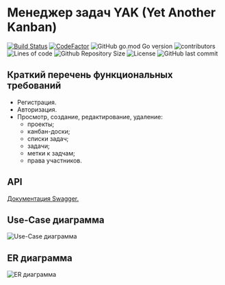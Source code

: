 # Менеджер задач YAK (Yet Another Kanban)

[![Build Status](https://travis-ci.com/architectv/networking-course-project.svg?branch=main)](https://travis-ci.com/architectv/networking-course-project)
[![CodeFactor](https://www.codefactor.io/repository/github/architectv/networking-course-project/badge)](https://www.codefactor.io/repository/github/architectv/networking-course-project)
![GitHub go.mod Go version](https://img.shields.io/github/go-mod/go-version/architectv/networking-course-project?filename=backend/go.mod)
![contributors](https://img.shields.io/github/contributors/architectv/networking-course-project)
![Lines of code](https://img.shields.io/tokei/lines/github/architectv/networking-course-project)
![Github Repository Size](https://img.shields.io/github/repo-size/architectv/networking-course-project)
![License](https://img.shields.io/badge/license-MIT-green)
![GitHub last commit](https://img.shields.io/github/last-commit/architectv/networking-course-project)

## Краткий перечень функциональных требований

* Регистрация.
* Авторизация.
* Просмотр, создание, редактирование, удаление:
  * проекты;
  * канбан-доски;
  * списки задач;
  * задачи;
  * метки к задчам;
  * права участников.

## API

[Документация Swagger.](https://app.swaggerhub.com/apis/kanban-taskman/yak/1.0.0)

## Use-Case диаграмма

![Use-Case диаграмма](https://github.com/architectv/networking-course-project/blob/docs/doc/img/use_case.jpg)

## ER диаграмма

![ER диаграмма](https://github.com/architectv/networking-course-project/blob/docs/doc/img/erd.jpg)
